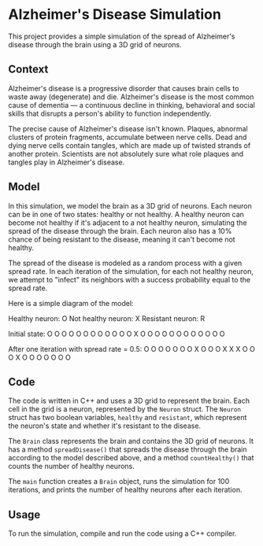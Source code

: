 # Alzheimer's Disease Simulation

This project provides a simple simulation of the spread of Alzheimer's disease through the brain using a 3D grid of neurons.

## Context

Alzheimer's disease is a progressive disorder that causes brain cells to waste away (degenerate) and die. Alzheimer's disease is the most common cause of dementia — a continuous decline in thinking, behavioral and social skills that disrupts a person's ability to function independently.

The precise cause of Alzheimer's disease isn't known. Plaques, abnormal clusters of protein fragments, accumulate between nerve cells. Dead and dying nerve cells contain tangles, which are made up of twisted strands of another protein. Scientists are not absolutely sure what role plaques and tangles play in Alzheimer's disease.

## Model

In this simulation, we model the brain as a 3D grid of neurons. Each neuron can be in one of two states: healthy or not healthy. A healthy neuron can become not healthy if it's adjacent to a not healthy neuron, simulating the spread of the disease through the brain. Each neuron also has a 10% chance of being resistant to the disease, meaning it can't become not healthy.

The spread of the disease is modeled as a random process with a given spread rate. In each iteration of the simulation, for each not healthy neuron, we attempt to "infect" its neighbors with a success probability equal to the spread rate.

Here is a simple diagram of the model:

Healthy neuron: O Not healthy neuron: X Resistant neuron: R

Initial state:
O O O O O
O O O O O
O O X O O
O O O O O
O O O O O

After one iteration with spread rate = 0.5:
O O O O O
O O X O O
O X X X O
O O X O O
O O O O O

## Code

The code is written in C++ and uses a 3D grid to represent the brain. Each cell in the grid is a neuron, represented by the `Neuron` struct. The `Neuron` struct has two boolean variables, `healthy` and `resistant`, which represent the neuron's state and whether it's resistant to the disease.

The `Brain` class represents the brain and contains the 3D grid of neurons. It has a method `spreadDisease()` that spreads the disease through the brain according to the model described above, and a method `countHealthy()` that counts the number of healthy neurons.

The `main` function creates a `Brain` object, runs the simulation for 100 iterations, and prints the number of healthy neurons after each iteration.

## Usage

To run the simulation, compile and run the code using a C++ compiler.
